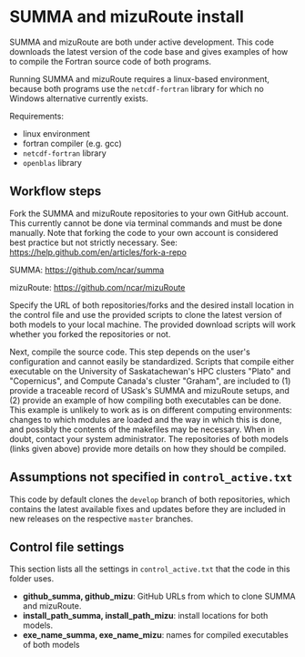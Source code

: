 # SUMMA and mizuRoute install
SUMMA and mizuRoute are both under active development. This code downloads the latest version of the code base and gives examples of how to compile the Fortran source code of both programs.

Running SUMMA and mizuRoute requires a linux-based environment, because both programs use the `netcdf-fortran` library for which no Windows alternative currently exists.

Requirements:
- linux environment
- fortran compiler (e.g. gcc)
- `netcdf-fortran` library
- `openblas` library 


## Workflow steps
Fork the SUMMA and mizuRoute repositories to your own GitHub account. This currently cannot be done via terminal commands and must be done manually. Note that forking the code to your own account is considered best practice but not strictly necessary. See: https://help.github.com/en/articles/fork-a-repo

SUMMA: https://github.com/ncar/summa

mizuRoute: https://github.com/ncar/mizuRoute

Specify the URL of both repositories/forks and the desired install location in the control file and use the provided scripts to clone the latest version of both models to your local machine. The provided download scripts will work whether you forked the repositories or not. 

Next, compile the source code. This step depends on the user's configuration and cannot easily be standardized. Scripts that compile either executable on the University of Saskatachewan's HPC clusters "Plato" and "Copernicus", and Compute Canada's cluster "Graham", are included to (1) provide a traceable record of USask's SUMMA and mizuRoute setups, and (2) provide an example of how compiling both executables can be done. This example is unlikely to work as is on different computing environments: changes to which modules are loaded and the way in which this is done, and possibly the contents of the makefiles may be necessary. When in doubt, contact your system administrator. The repositories of both models (links given above) provide more details on how they should be compiled. 

## Assumptions not specified in `control_active.txt`
This code by default clones the `develop` branch of both repositories, which contains the latest available fixes and updates before they are included in new releases on the respective `master` branches. 


## Control file settings
This section lists all the settings in `control_active.txt` that the code in this folder uses.
- **github_summa, github_mizu**: GitHub URLs from which to clone SUMMA and mizuRoute.
- **install_path_summa, install_path_mizu**: install locations for both models.
- **exe_name_summa, exe_name_mizu**: names for compiled executables of both models
